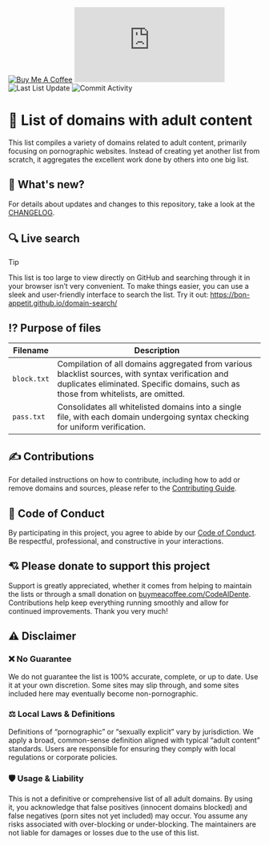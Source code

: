 [![Buy Me A Coffee](https://img.shields.io/badge/Buy_Me_A_Coffee-%230D0C22?style=flat-square&logo=buymeacoffee&logoColor=%23FFFFFF&label=DONATE&labelColor=%230D0C22&color=%23FFDD00&cacheSeconds=43200)](https://buymeacoffee.com/CodeAlDente) ![List Size](https://img.shields.io/github/size/Bon-Appetit/porn-domains/block.txt?style=flat-square&logo=github&label=List%20Size&cacheSeconds=43200) ![Last List Update](https://img.shields.io/badge/dynamic/json?url=https%3A%2F%2Fapi.github.com%2Frepos%2FBon-Appetit%2Fporn-domains%2Fcommits%3Fpath%3Dblock.txt%26page%3D1%26per_page%3D1&query=%24%5B0%5D.commit.author.date&style=flat-square&logo=github&label=Last%20List%20Update&cacheSeconds=43200) ![Commit Activity](https://img.shields.io/github/commit-activity/y/Bon-Appetit/porn-domains?style=flat-square&logo=github&label=Commit%20Activity&cacheSeconds=43200)

# 🔞 List of domains with adult content

This list compiles a variety of domains related to adult content, primarily focusing on pornographic websites. Instead of creating yet another list from scratch, it aggregates the excellent work done by others into one big list.

## 👀 What's new?

For details about updates and changes to this repository, take a look at the [CHANGELOG](./CHANGELOG.md).

## 🔍 Live search

> [!TIP]
> This list is too large to view directly on GitHub and searching through it in your browser isn’t very convenient. To make things easier, you can use a sleek and user-friendly interface to search the list. Try it out: https://bon-appetit.github.io/domain-search/

## ⁉️ Purpose of files

| **Filename** | **Description** |
|---|---|
| `block.txt` | Compilation of all domains aggregated from various blacklist sources, with syntax verification and duplicates eliminated. Specific domains, such as those from whitelists, are omitted. |
| `pass.txt` | Consolidates all whitelisted domains into a single file, with each domain undergoing syntax checking for uniform verification. |

## ✍️ Contributions

For detailed instructions on how to contribute, including how to add or remove domains and sources, please refer to the [Contributing Guide](CONTRIBUTING.md).

## 🫶 Code of Conduct

By participating in this project, you agree to abide by our [Code of Conduct](https://github.com/Bon-Appetit/porn-domains?tab=coc-ov-file). Be respectful, professional, and constructive in your interactions.

## 💘 Please donate to support this project

Support is greatly appreciated, whether it comes from helping to maintain the lists or through a small donation on [buymeacoffee.com/CodeAlDente](https://buymeacoffee.com/CodeAlDente). Contributions help keep everything running smoothly and allow for continued improvements. Thank you very much!

## ⚠️ Disclaimer

### ❌ No Guarantee

We do not guarantee the list is 100% accurate, complete, or up to date. Use it at your own discretion. Some sites may slip through, and some sites included here may eventually become non-pornographic.

### ⚖️ Local Laws & Definitions

Definitions of “pornographic” or “sexually explicit” vary by jurisdiction. We apply a broad, common-sense definition aligned with typical “adult content” standards. Users are responsible for ensuring they comply with local regulations or corporate policies.

### 🛡️ Usage & Liability

This is not a definitive or comprehensive list of all adult domains. By using it, you acknowledge that false positives (innocent domains blocked) and false negatives (porn sites not yet included) may occur. You assume any risks associated with over-blocking or under-blocking. The maintainers are not liable for damages or losses due to the use of this list.
